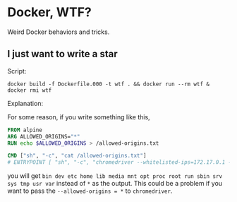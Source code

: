 # Docker, WTF?

Weird Docker behaviors and tricks.

## I just want to write a star

Script:

```console
docker build -f Dockerfile.000 -t wtf . && docker run --rm wtf & docker rmi wtf
```

Explanation:

For some reason, if you write something like this,

```Dockerfile
FROM alpine
ARG ALLOWED_ORIGINS="*"
RUN echo $ALLOWED_ORIGINS > /allowed-origins.txt

CMD ["sh", "-c", "cat /allowed-origins.txt"]
# ENTRYPOINT [ "sh", "-c", "chromedriver --whitelisted-ips=172.17.0.1 --allowed-origins=*" ]
```

you will get `bin dev etc home lib media mnt opt proc root run sbin srv sys tmp usr var` instead of `*` as the output. This could be a problem if you want to pass the `--allowed-origins = *` to `chromedriver`.
